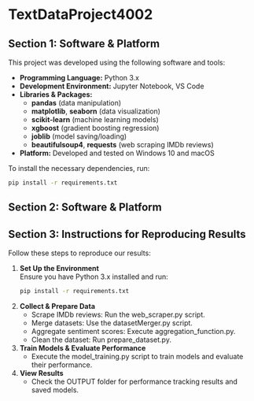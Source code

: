 <!-- README for TextDataProject4002 -->

# TextDataProject4002

<!-- Section 1: Software & Platform -->
## Section 1: Software & Platform

This project was developed using the following software and tools:

- **Programming Language:** Python 3.x  
- **Development Environment:** Jupyter Notebook, VS Code  
- **Libraries & Packages:**
  - **pandas** (data manipulation)
  - **matplotlib**, **seaborn** (data visualization)
  - **scikit-learn** (machine learning models)
  - **xgboost** (gradient boosting regression)
  - **joblib** (model saving/loading)
  - **beautifulsoup4**, **requests** (web scraping IMDb reviews)
- **Platform:** Developed and tested on Windows 10 and macOS

To install the necessary dependencies, run:

```bash
pip install -r requirements.txt
```
<!-- Section 2: Project Folder Structure -->
## Section 2: Software & Platform



<!-- Section 3: Instructions for Reproducing Results -->
## Section 3: Instructions for Reproducing Results
Follow these steps to reproduce our results:

1. **Set Up the Environment**  
   Ensure you have Python 3.x installed and run:
   ```bash
   pip install -r requirements.txt
   ```
2. **Collect & Prepare Data**
   - Scrape IMDb reviews: Run the web_scraper.py script.
   - Merge datasets: Use the datasetMerger.py script.
   - Aggregate sentiment scores: Execute aggregation_function.py.
   - Clean the dataset: Run prepare_dataset.py.
4. **Train Models & Evaluate Performance**
   - Execute the model_training.py script to train models and evaluate their performance.
5. **View Results**
   - Check the OUTPUT folder for performance tracking results and saved models.



